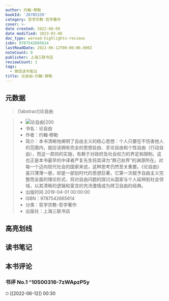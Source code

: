 ```yaml
---
author: 约翰·穆勒
bookId: '26785339'
category: 哲学宗教-哲学著作
cover: >-
date created: 2022-08-09
date modified: 2023-03-08
doc_type: weread-highlights-reviews
isbn: 9787542665614
lastReadDate: 2022-06-12T00:00:00.000Z
noteCount: 0
publisher: 上海三联书店
reviewCount: 1
tags:
  - 微信读书笔记
title: 论自由-约翰·穆勒
---
```


## 元数据

>[!abstract]论自由

> - ![论自由|200](https://wfqqreader-1252317822.image.myqcloud.com/cover/339/26785339/t7_26785339.jpg)
> - 书名：论自由
> - 作者：约翰·穆勒
> - 简介：本书清晰地阐明了自由主义的核心思想：个人只要在不伤害他人的范围内，就应该拥有完全的思想自由、言论自由和个性自由（行动自由），而这一原则的实施，有赖于对政府及社会权力的界定和限制。这也正是本书最早的中译者严复先生将其译为“群己权界”的渊源所在。对每一个迈向现代社会的国家来说，这种思考仍然至关重要。《论自由》虽只薄薄一册，却是一部划时代的思想巨著，它第一次赋予自由主义完整而全面的理论形式，将对自由问题的探讨从国家与个人延伸到社会领域，以其清晰的逻辑和富含的充沛激情成为捍卫自由的经典。
> - 出版时间 2019-04-01 00:00:00
> - ISBN：9787542665614
> - 分类：哲学宗教-哲学著作
> - 出版社：上海三联书店

## 高亮划线

## 读书笔记

## 本书评论

### 书评 No.1 ^10500316-7zWApzP5y

⏱ [[2022-06-12]] 00:30
